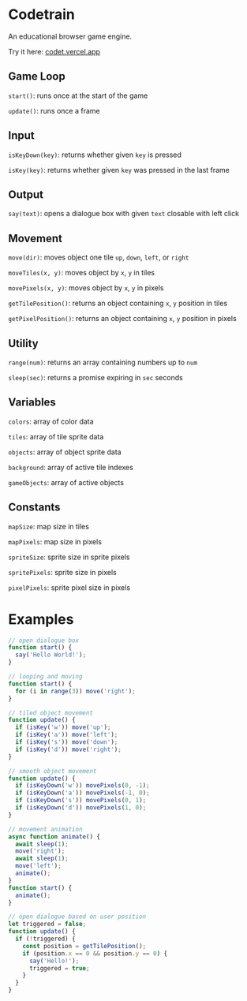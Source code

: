 # Codetrain

An educational browser game engine.

Try it here: [codet.vercel.app](https://codet.vercel.app)

## Game Loop

`start()`: runs once at the start of the game

`update()`: runs once a frame

## Input

`isKeyDown(key)`: returns whether given `key` is pressed

`isKey(key)`: returns whether given `key` was pressed in the last frame

## Output

`say(text)`: opens a dialogue box with given `text` closable with left click

## Movement

`move(dir)`: moves object one tile `up`, `down`, `left`, or `right`

`moveTiles(x, y)`: moves object by `x`, `y` in tiles

`movePixels(x, y)`: moves object by `x`, `y` in pixels

`getTilePosition()`: returns an object containing `x`, `y` position in tiles

`getPixelPosition()`: returns an object containing `x`, `y` position in pixels

## Utility

`range(num)`: returns an array containing numbers up to `num`

`sleep(sec)`: returns a promise expiring in `sec` seconds

## Variables

`colors`: array of color data

`tiles`: array of tile sprite data

`objects`: array of object sprite data

`background`: array of active tile indexes

`gameObjects`: array of active objects

## Constants

`mapSize`: map size in tiles

`mapPixels`: map size in pixels

`spriteSize`: sprite size in sprite pixels

`spritePixels`: sprite size in pixels

`pixelPixels`: sprite pixel size in pixels

# Examples

```js
// open dialogue box
function start() {
  say('Hello World!');
}
```

```js
// looping and moving
function start() {
  for (i in range(3)) move('right');
}
```

```js
// tiled object movement
function update() {
  if (isKey('w')) move('up');
  if (isKey('a')) move('left');
  if (isKey('s')) move('down');
  if (isKey('d')) move('right');
}
```

```js
// smooth object movement
function update() {
  if (isKeyDown('w')) movePixels(0, -1);
  if (isKeyDown('a')) movePixels(-1, 0);
  if (isKeyDown('s')) movePixels(0, 1);
  if (isKeyDown('d')) movePixels(1, 0);
}
```

```js
// movement animation
async function animate() {
  await sleep(1);
  move('right');
  await sleep(1);
  move('left');
  animate();
}
function start() {
  animate();
}
```

```js
// open dialogue based on user position
let triggered = false;
function update() {
  if (!triggered) {
    const position = getTilePosition();
    if (position.x == 0 && position.y == 0) {
      say('Hello!');
      triggered = true;
    }
  }
}
```
